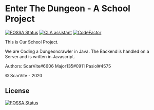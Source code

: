 # Enter The Dungeon - A School Project
[![FOSSA Status](https://app.fossa.com/api/projects/git%2Bgithub.com%2FScarVite%2FEnter-The-Dungeon.svg?type=shield)](https://app.fossa.com/projects/git%2Bgithub.com%2FScarVite%2FEnter-The-Dungeon?ref=badge_shield)
<a href="https://cla-assistant.io/ScarVite/Enter-The-Dungeon"><img src="https://cla-assistant.io/readme/badge/ScarVite/Enter-The-Dungeon" alt="CLA assistant" /></a>
[![CodeFactor](https://www.codefactor.io/repository/github/scarvite/enter-the-dungeon/badge)](https://www.codefactor.io/repository/github/scarvite/enter-the-dungeon)



This is Our School Project.

We are Coding a Dungeoncrawler in Java.
The Backend is handled on a Server and is written in Javascript.

Authors:
ScarVite#6606
Major135#0911
Pasiol#4575

© ScarVite - 2020


## License
[![FOSSA Status](https://app.fossa.com/api/projects/git%2Bgithub.com%2FScarVite%2FEnter-The-Dungeon.svg?type=large)](https://app.fossa.com/projects/git%2Bgithub.com%2FScarVite%2FEnter-The-Dungeon?ref=badge_large)
